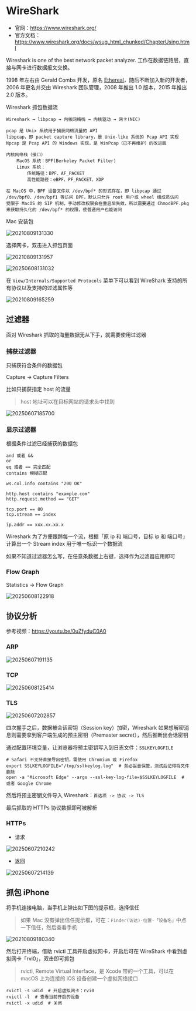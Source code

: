 # WireShark

- 官网：<https://www.wireshark.org/>
- 官方文档：<https://www.wireshark.org/docs/wsug_html_chunked/ChapterUsing.html>

Wireshark is one of the best network packet analyzer. 工作在数据链路层，直接与网卡进行数据报文交换。

1998 年左右由 Gerald Combs 开发，原名 [Ethereal](https://www.wireshark.org/docs/wsug_html_chunked/ChIntroHistory.html)，随后不断加入新的开发者，2006 年更名并交由 Wireshark 团队管理，2008 年推出 1.0 版本，2015 年推出 2.0 版本。

Wireshark 抓包数据流

```text
Wireshark → libpcap → 内核网络栈 → 内核驱动 → 网卡(NIC)

pcap 是 Unix 系统用于捕获网络流量的 API
libpcap，即 packet capture library，是 Unix-like 系统的 Pcap API 实现
Npcap 是 Pcap API 的 Windows 实现，是 WinPcap（已不再维护）的改进版

内核网络栈（接口）
    MacOS 系统：BPF(Berkeley Packet Filter)
    Linux 系统：
        传统路径：BPF、AF_PACKET
        高性能路径：eBPF、PF_PACKET、XDP

在 MacOS 中，BPF 设备文件以 /dev/bpf* 的形式存在，即 libpcap 通过 /dev/bpf0、/dev/bpf1 等访问 BPF，默认只允许 root 用户或 wheel 组成员访问
受限于 MacOS 的 SIP 机制，手动修改权限会在重启后失效，所以需要通过 ChmodBPF.pkg 来获取持久化的 /dev/bpf* 的权限，使普通用户也能访问
```

Mac 安装包

![20210809131330](https://image.zuoright.com/20210809131330.png)

选择网卡，双击进入抓包页面

![20210809131957](https://image.zuoright.com/20210809131957.png)

![20250608131032](https://image.zuoright.com/20250608131032.png)

在 `View/Internals/Supported Protocols` 菜单下可以看到 WireShark 支持的所有协议以及支持的过滤属性等

![20210809165259](https://image.zuoright.com/20210809165259.png)

## 过滤器

面对 Wireshark 抓取的海量数据无从下手，就需要使用过滤器

### 捕获过滤器

只捕获符合条件的数据包

Capture -> Capture Filters

比如只捕获指定 host 的流量

> host 地址可以在目标网站的请求头中找到

![20250607185700](https://image.zuoright.com/20250607185700.png)

### 显示过滤器

根据条件过滤已经捕获的数据包

```text
and 或者 &&
or
eq 或者 == 完全匹配
contains 模糊匹配

ws.col.info contains "200 OK"

http.host contains "example.com"
http.request.method == "GET"

tcp.port == 80
tcp.stream == index

ip.addr == xxx.xx.xx.x
```

Wireshark 为了方便跟踪每一个流，根据「原 ip 和 端口号，目标 ip 和 端口号」计算出一个 Stream index 用于唯一标识一个数据流

如果不知道过滤器怎么写，在任意条数据上右键，选择作为过滤器应用即可

### Flow Graph

Statistics -> Flow Graph

![20250608122918](https://image.zuoright.com/20250608122918.png)

## 协议分析

参考视频：<https://youtu.be/0uZfyduC0A0>

### ARP

![20250607191135](https://image.zuoright.com/20250607191135.png)

### TCP

![20250608125414](https://image.zuoright.com/20250608125414.png)

### TLS

![20250607202857](https://image.zuoright.com/20250607202857.png)

四次握手之后，数据被会话密钥（Session key）加密，Wireshark 如果想解密消息则需要拿到客户端生成的预主密钥（Premaster secret），然后推断出会话密钥

通过配置环境变量，让浏览器将预主密钥写入到日志文件：`SSLKEYLOGFILE`

```shell
# Safari 不支持直接导出密钥，需使用 Chromium 或 Firefox
export SSLKEYLOGFILE="/tmp/sslkeylog.log"  # 务必妥善保管，测试后记得将文件删除
open -a "Microsoft Edge" --args --ssl-key-log-file=$SSLKEYLOGFILE  # 或者 Google Chrome
```

然后将预主密钥文件导入 Wireshark：`首选项 -> 协议 -> TLS`

最后抓取的 HTTPs 协议数据即可被解析

### HTTPs

- 请求

![20250607210242](https://image.zuoright.com/20250607210242.png)

- 返回

![20250607214139](https://image.zuoright.com/20250607214139.png)

## 抓包 iPhone

将手机连接电脑，当手机上弹出如下图的提示框，选择信任

> 如果 Mac 没有弹出信任提示框，可在：`Finder(访达)-位置-「设备名」`中点一下信任，然后查看手机

![20210809180340](https://image.zuoright.com/20210809180340.png)

然后打开终端，借助 rvictl 工具开启虚拟网卡，开启后可在 WireShark 中看到虚拟网卡「rvi0」，双击即可抓包

> rvictl, Remote Virtual Interface，是 Xcode 带的一个工具，可以在 macOS 上为连接的 iOS 设备创建一个虚拟网络接口

```shell
rvictl -s udid  # 开启虚拟网卡：rvi0
rvictl -l  # 查看当前开启的设备
rvictl -x udid  # 关闭
```
